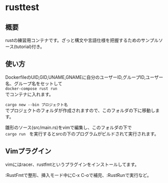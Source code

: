 # rusttest

## 概要
rustの練習用コンテナです。ざっと構文や言語仕様を把握するためのサンプルソース(tutorial)付き。

## 使い方
DockerfileのUID,GID,UNAME,GNAMEに自分のユーザーID,グループID,ユーザー名、グループ名をセットして  
`docker-compose rust run`  
でコンテナに入れます。

`cargo new --bin プロジェクト名`  
でプロジェクトのフォルダが作成されますので、このフォルダの下に移動します。

雛形のソース(src/main.rs)をvimで編集し、このフォルダの下で  
`cargo run`  
を実行するとsrcの下のプログラムがビルドされて実行されます。

## Vimプラグイン
vimにはracer、rustfmtというプラグインをインストールしてます。

:RustFmtで整形、挿入モード中にC-x C-oで補完、:RustRunで実行など。
